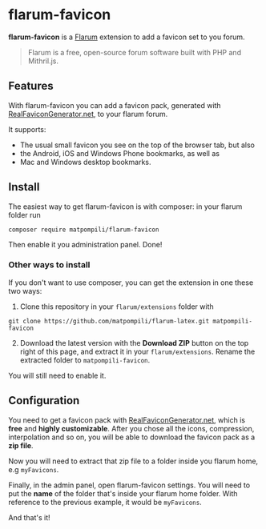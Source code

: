 # flarum-favicon
**flarum-favicon** is a [Flarum](https://github.com/flarum/flarum/) extension to add a favicon set to you forum.

>Flarum is a free, open-source forum software built with PHP and Mithril.js.

## Features
With flarum-favicon you can add a favicon pack, generated with [RealFaviconGenerator.net](https://realfavicongenerator.net/), to your flarum forum.

It supports:
- The usual small favicon you see on the top of the browser tab, but also
- the Android, iOS and Windows Phone bookmarks, as well as
- Mac and Windows desktop bookmarks.

## Install
The easiest way to get flarum-favicon is with composer: in your flarum folder run
  ```
  composer require matpompili/flarum-favicon
  ```

Then enable it you administration panel. Done!
### Other ways to install
If you don't want to use composer, you can get the extension in one these two ways:
  1. Clone this repository in your `flarum/extensions` folder with
  ```
  git clone https://github.com/matpompili/flarum-latex.git matpompili-favicon
  ```
  2. Download the latest version with the **Download ZIP** button on the top right of this page, and extract it in your `flarum/extensions`. Rename the extracted folder to `matpompili-favicon`.

You will still need to enable it.


## Configuration
You need to get a favicon pack with [RealFaviconGenerator.net](https://realfavicongenerator.net/), which is **free** and **highly customizable**. After you chose all the icons, compression, interpolation and so on, you will be able to download the favicon pack as a **zip file**.

Now you will need to extract that zip file to a folder inside you flarum home, e.g `myFavicons`.

Finally, in the admin panel, open flarum-favicon settings. You will need to put the **name** of the folder that's inside your flarum home folder. With reference to the previous example, it would be `myFavicons`.

And that's it!
